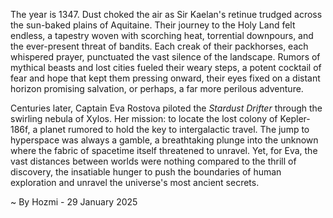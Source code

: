 
The year is 1347.  Dust choked the air as Sir Kaelan's retinue trudged across the sun-baked plains of Aquitaine. Their journey to the Holy Land felt endless, a tapestry woven with scorching heat, torrential downpours, and the ever-present threat of bandits.  Each creak of their packhorses, each whispered prayer, punctuated the vast silence of the landscape.  Rumors of mythical beasts and lost cities fueled their weary steps, a potent cocktail of fear and hope that kept them pressing onward, their eyes fixed on a distant horizon promising salvation, or perhaps, a far more perilous adventure.

Centuries later, Captain Eva Rostova piloted the *Stardust Drifter* through the swirling nebula of Xylos.  Her mission: to locate the lost colony of Kepler-186f, a planet rumored to hold the key to intergalactic travel.  The jump to hyperspace was always a gamble, a breathtaking plunge into the unknown where the fabric of spacetime itself threatened to unravel.  Yet, for Eva, the vast distances between worlds were nothing compared to the thrill of discovery, the insatiable hunger to push the boundaries of human exploration and unravel the universe's most ancient secrets.

~ By Hozmi - 29 January 2025
